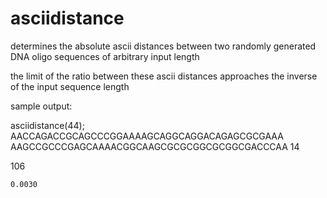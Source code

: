 # asciidistance

determines the absolute ascii distances between two randomly generated DNA oligo sequences of arbitrary input length

the limit of the ratio between these ascii distances approaches the inverse of the input sequence length

sample output:

asciidistance(44);
AACCAGACCGCAGCCCGGAAAAGCAGGCAGGACAGAGCGCGAAA
AAGCCGCCCGAGCAAAACGGCAAGCGCGCGGCGCGGCGACCCAA
    14

   106
   
    0.0030
